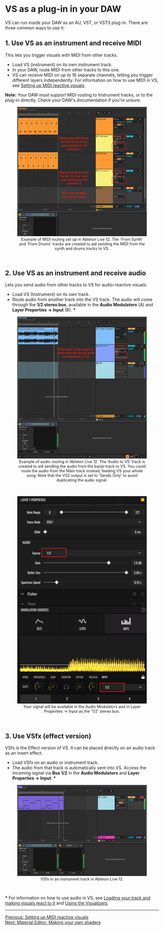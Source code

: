# VS as a plug-in in your DAW

VS can run inside your DAW as an AU, VST, or VST3 plug-in. There are three common ways to use it:

## 1. Use VS as an instrument and receive MIDI

This lets you trigger visuals with MIDI from other tracks.

- Load VS (instrument) on its own instrument track.
- In your DAW, route MIDI from other tracks to this one.
- VS can receive MIDI on up to 16 separate channels, letting you trigger different layers independently. For information on how to use MIDI in VS, see [Setting up MIDI reactive visuals](midi-reactive-visuals).

**Note:** Your DAW must support MIDI routing to Instrument tracks, or to the plug-in directly. Check your DAW's documentation if you're unsure.

<div style="text-align: center;">
<figure style="text-align: center;">
  <img src="/vs/vs2/images/plugin-midi-route.png" alt="Routing MIDI to VS in Ableton Live 12" style="padding: 0px; bottom-padding: 0px" />
  <figcaption style="font-size: 0.9em;">Example of MIDI routing set up in Ableton Live 12. The 'From Synth' and 'From Drums' tracks are created to aid sending the MIDI from the synth and drums tracks to VS.</figcaption>
</figure>
</div>
<br>

## 2. Use VS as an instrument and receive audio

Lets you send audio from other tracks to VS for audio-reactive visuals.

- Load VS (Instrument) on its own track.
- Route audio from another track into the VS track. The audio will come through the **1/2 stereo bus**, available in the **Audio Modulators** (A) and **Layer Properties → Input** (B). **\***

<div style="text-align: center;">
<figure style="text-align: center;">
  <img src="/vs/vs2/images/plugin-audio-route.png" alt="Routing audio to VS in Ableton Live 12" style="padding: 0px; bottom-padding: 0px" />
  <figcaption style="font-size: 0.9em;">Example of audio routing in Ableton Live 12. The 'Audio to VS' track is created to aid sending the audio from the banjo track to VS. You could route the audio from the Main track instead, feeding VS your whole song. Note that the VS2 output is set to 'Sends Only' to avoid duplicating the audio signal.</figcaption>
</figure>
</div>
<br>

<div style="text-align: center;">
<figure style="text-align: center;">
  <img src="/vs/vs2/images/plugin-audio-route-input.png" alt="Routing audio to VS in Ableton Live 12" style="padding: 0px; bottom-padding: 0px" />
  <figcaption style="font-size: 0.9em;">Your signal will be available in the Audio Modulators and in Layer Properties → Input as the '1/2' stereo bus.</figcaption>
</figure>
</div>
<br>

## 3. Use VSfx (effect version)

VSfx is the Effect version of VS. It can be placed directly on an audio track as an insert effect.

- Load VSfx on an audio or instrument track.
- The audio from that track is automatically sent into VS. Access the incoming signal via **Bus 1/2** in the **Audio Modulators** and **Layer Properties → Input**. **\***

<div style="text-align: center;">
<figure style="text-align: center;">
  <img src="/vs/vs2/images/plugin-vsfx.png" alt="Using VSfx in Ableton Live" style="padding: 0px; bottom-padding: 0px" />
  <figcaption style="font-size: 0.9em;">VSfx in an instrument track in Ableton Live 12.</figcaption>
</figure>
</div>
<br>

**\*** For information on how to use audio in VS, see [Loading your track and making visuals react to it](audio-reactive-visuals) and [Using the Visualizers](visualizers).

---

[Previous: Setting up MIDI reactive visuals](midi-reactive-visuals)<br>
[Next: Material Editor: Making your own shaders](material-editor)

